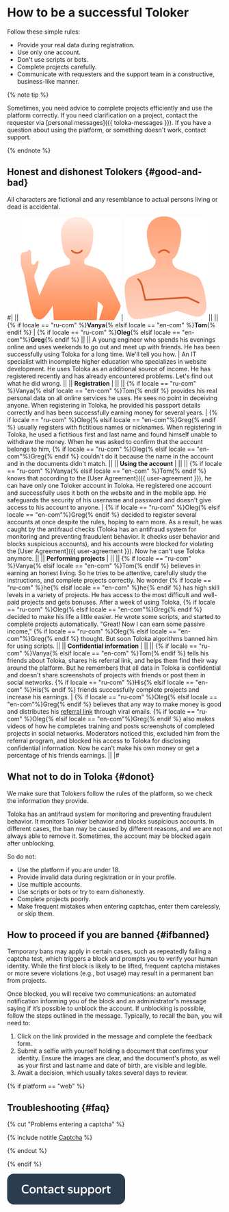 # How to be a successful Toloker

Follow these simple rules:

- Provide your real data during registration.
- Use only one account.
- Don't use scripts or bots.
- Complete projects carefully.
- Communicate with requesters and the support team in a constructive, business-like manner.

{% note tip %}

Sometimes, you need advice to complete projects efficiently and use the platform correctly. If you need clarification on a project, contact the requester via [personal messages]({{ toloka-messages }}). If you have a question about using the platform, or something doesn't work, contact support.

{% endnote %}

## Honest and dishonest Tolokers {#good-and-bad}

All characters are fictional and any resemblance to actual persons living or dead is accidental.

#|
|| ![](assets/good_perfomer.svg)| ![](assets/bad_performer.svg) ||
|| {% if locale == "ru-com" %}**Vanya**{% elsif locale == "en-com" %}**Tom**{% endif %} | {% if locale == "ru-com" %}**Oleg**{% elsif locale == "en-com"%}**Greg**{% endif %} ||
|| A young engineer who spends his evenings online and uses weekends to go out and meet up with friends. He has been successfully using Toloka for a long time. We'll tell you how. | An IT specialist with incomplete higher education who specializes in website development. He uses Toloka as an additional source of income. He has registered recently and has already encountered problems. Let's find out what he did wrong. ||
|| **Registration** | ||
|| {% if locale == "ru-com" %}Vanya{% elsif locale == "en-com" %}Tom{% endif %} provides his real personal data on all online services he uses. He sees no point in deceiving anyone. When registering in Toloka, he provided his passport details correctly and has been successfully earning money for several years. | {% if locale == "ru-com" %}Oleg{% elsif locale == "en-com"%}Greg{% endif %} usually registers with fictitious names or nicknames. When registering in Toloka, he used a fictitious first and last name and found himself unable to withdraw the money. When he was asked to confirm that the account belongs to him, {% if locale == "ru-com" %}Oleg{% elsif locale == "en-com"%}Greg{% endif %} couldn't do it because the name in the account and in the documents didn't match. ||
|| **Using the account** | ||
|| {% if locale == "ru-com" %}Vanya{% elsif locale == "en-com" %}Tom{% endif %} knows that according to the [User Agreement]({{ user-agreement }}), he can have only one Toloker account in Toloka. He registered one account and successfully uses it both on the website and in the mobile app. He safeguards the security of his username and password and doesn't give access to his account to anyone. | {% if locale == "ru-com" %}Oleg{% elsif locale == "en-com"%}Greg{% endif %} decided to register several accounts at once despite the rules, hoping to earn more. As a result, he was caught by the antifraud checks (Toloka has an antifraud system for monitoring and preventing fraudulent behavior. It checks user behavior and blocks suspicious accounts), and his accounts were blocked for violating the [User Agreement]({{ user-agreement }}). Now he can't use Toloka anymore. ||
|| **Performing projects** | ||
|| {% if locale == "ru-com" %}Vanya{% elsif locale == "en-com" %}Tom{% endif %} believes in earning an honest living. So he tries to be attentive, carefully study the instructions, and complete projects correctly. No wonder {% if locale == "ru-com" %}he{% elsif locale == "en-com" %}he{% endif %} has high skill levels in a variety of projects. He has access to the most difficult and well-paid projects and gets bonuses. After a week of using Toloka, {% if locale == "ru-com" %}Oleg{% elsif locale == "en-com"%}Greg{% endif %} decided to make his life a little easier. He wrote some scripts, and started to complete projects automatically. "Great! Now I can earn some passive income," {% if locale == "ru-com" %}Oleg{% elsif locale == "en-com"%}Greg{% endif %} thought. But soon Toloka algorithms banned him for using scripts. ||
|| **Confidential information** | ||
|| {% if locale == "ru-com" %}Vanya{% elsif locale == "en-com" %}Tom{% endif %} tells his friends about Toloka, shares his referral link, and helps them find their way around the platform. But he remembers that all data in Toloka is confidential and doesn't share screenshots of projects with friends or post them in social networks. {% if locale == "ru-com" %}His{% elsif locale == "en-com" %}His{% endif %} friends successfully complete projects and increase his earnings. | {% if locale == "ru-com" %}Oleg{% elsif locale == "en-com"%}Greg{% endif %} believes that any way to make money is good and distributes his [referral link](referal.md) through viral emails. {% if locale == "ru-com" %}Oleg{% elsif locale == "en-com"%}Greg{% endif %} also makes videos of how he completes training and posts screenshots of completed projects in social networks. Moderators noticed this, excluded him from the referral program, and blocked his access to Toloka for disclosing confidential information. Now he can't make his own money or get a percentage of his friends earnings. ||
|#

## What not to do in Toloka {#donot}

We make sure that Tolokers follow the rules of the platform, so we check the information they provide.

Toloka has an antifraud system for monitoring and preventing fraudulent behavior. It monitors Toloker behavior and blocks suspicious accounts. In different cases, the ban may be caused by different reasons, and we are not always able to remove it. Sometimes, the account may be blocked again after unblocking.

So do not:

- Use the platform if you are under 18.
- Provide invalid data during registration or in your profile.
- Use multiple accounts.
- Use scripts or bots or try to earn dishonestly.
- Complete projects poorly.
- Make frequent mistakes when entering captchas, enter them carelessly, or skip them.

## How to proceed if you are banned {#ifbanned}

Temporary bans may apply in certain cases, such as repeatedly failing a captcha test, which triggers a block and prompts you to verify your human identity. While the first block is likely to be lifted, frequent captcha mistakes or more severe violations (e.g., bot usage) may result in a permanent ban from projects.

Once blocked, you will receive two communications: an automated notification informing you of the block and an administrator's message saying if it’s possible to unblock the account. If unblocking is possible, follow the steps outlined in the message. Typically, to recall the ban, you will need to:

1. Click on the link provided in the message and complete the feedback form.
1. Submit a selfie with yourself holding a document that confirms your identity. Ensure the images are clear, and the document's photo, as well as your first and last name and date of birth, are visible and legible.
1. Await a decision, which usually takes several days to review.

{% if platform == "web" %}
## Troubleshooting {#faq}

{% cut "Problems entering a captcha" %}

{% include notitle [Captcha](_includes/captcha.md) %}

{% endcut %}

{% endif %}


[![](assets/buttons/contact-support.svg)](troubleshooting/troubleshooting.md#not_working_properly)
